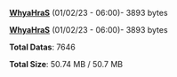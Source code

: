 [**WhyaHraS**](/data/WhyaHraS.txt) (01/02/23 - 06:00)- 3893 bytes

[**WhyaHraS**](/data/WhyaHraS.txt) (01/02/23 - 06:00)- 3893 bytes

**Total Datas**: 7646

**Total Size**: 50.74 MB / 50.7 MB